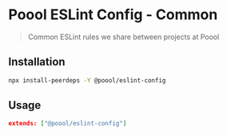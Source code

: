# Poool ESLint Config - Common

> Common ESLint rules we share between projects at Poool

## Installation

```bash
npx install-peerdeps -Y @poool/eslint-config
```

## Usage

```json
extends: ["@poool/eslint-config"]
```
